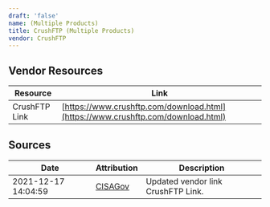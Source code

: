```yaml
---
draft: 'false'
name: (Multiple Products)
title: CrushFTP (Multiple Products)
vendor: CrushFTP
---
```


## Vendor Resources
| Resource | Link |
| --- | --- |
| CrushFTP Link | [https://www.crushftp.com/download.html](https://www.crushftp.com/download.html) |



## Sources
| Date | Attribution | Description |
| --- | --- | --- |
| 2021-12-17 14:04:59 | [CISAGov](https://raw.githubusercontent.com/cisagov/log4j-affected-db/develop/README.md) | Updated vendor link CrushFTP Link.  |
